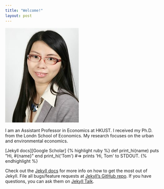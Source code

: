 ```yaml
---
title: "Welcome!"
layout: post
---
```


![Swiss Alps](yatang-lin.jpg)

I am an Assistant Professor in Economics at HKUST. I received my Ph.D. from the Londn School of Economics. My research focuses on the urban and environmental economics.
 
  [Jekyll docs][Google Scholar]
{% highlight ruby %}
def print_hi(name)
  puts "Hi, #{name}"
end
print_hi('Tom')
#=> prints 'Hi, Tom' to STDOUT.
{% endhighlight %}

Check out the [Jekyll docs][jekyll-docs] for more info on how to get the most out of Jekyll. File all bugs/feature requests at [Jekyll’s GitHub repo][jekyll-gh]. If you have questions, you can ask them on [Jekyll Talk][jekyll-talk].

[jekyll-docs]: [[http://jekyllrb.com/docs/home](https://scholar.google.com/citations?user=4sw1izsAAAAJ&hl=en)](https://scholar.google.com/citations?user=4sw1izsAAAAJ&hl=en)
[jekyll-gh]:   https://github.com/jekyll/jekyll
[jekyll-talk]: https://talk.jekyllrb.com/
